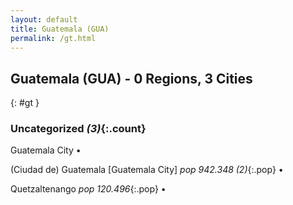 ```yaml
---
layout: default
title: Guatemala (GUA)
permalink: /gt.html
---
```



## Guatemala (GUA) - 0 Regions, 3 Cities
{: #gt }





### Uncategorized _(3)_{:.count}


Guatemala City  •

(Ciudad de) Guatemala [Guatemala City]  _pop 942.348 (2)_{:.pop} •

Quetzaltenango  _pop 120.496_{:.pop} •


 
